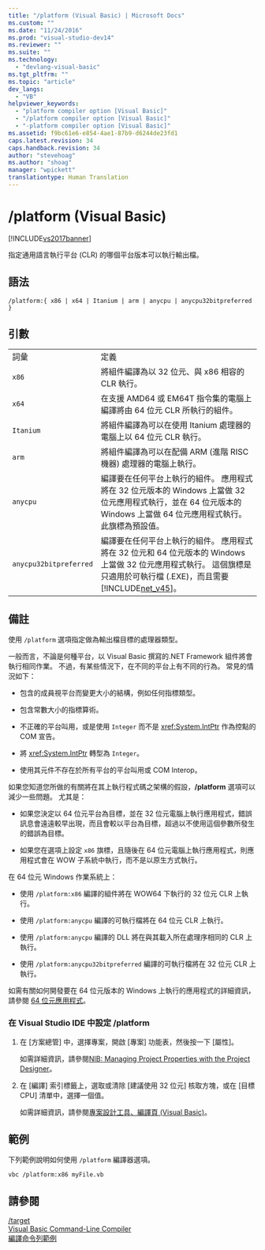 ```yaml
---
title: "/platform (Visual Basic) | Microsoft Docs"
ms.custom: ""
ms.date: "11/24/2016"
ms.prod: "visual-studio-dev14"
ms.reviewer: ""
ms.suite: ""
ms.technology: 
  - "devlang-visual-basic"
ms.tgt_pltfrm: ""
ms.topic: "article"
dev_langs: 
  - "VB"
helpviewer_keywords: 
  - "platform compiler option [Visual Basic]"
  - "/platform compiler option [Visual Basic]"
  - "-platform compiler option [Visual Basic]"
ms.assetid: f9bc61e6-e854-4ae1-87b9-d6244de23fd1
caps.latest.revision: 34
caps.handback.revision: 34
author: "stevehoag"
ms.author: "shoag"
manager: "wpickett"
translationtype: Human Translation
---
```

# /platform (Visual Basic)
[!INCLUDE[vs2017banner](../../../csharp/includes/vs2017banner.md)]

指定通用語言執行平台 \(CLR\) 的哪個平台版本可以執行輸出檔。  
  
## 語法  
  
```  
/platform:{ x86 | x64 | Itanium | arm | anycpu | anycpu32bitpreferred }  
```  
  
## 引數  
  
|||  
|-|-|  
|詞彙|定義|  
|`x86`|將組件編譯為以 32 位元、與 x86 相容的 CLR 執行。|  
|`x64`|在支援 AMD64 或 EM64T 指令集的電腦上編譯將由 64 位元 CLR 所執行的組件。|  
|`Itanium`|將組件編譯為可以在使用 Itanium 處理器的電腦上以 64 位元 CLR 執行。|  
|`arm`|將組件編譯為可以在配備 ARM \(進階 RISC 機器\) 處理器的電腦上執行。|  
|`anycpu`|編譯要在任何平台上執行的組件。  應用程式將在 32 位元版本的 Windows 上當做 32 位元應用程式執行，並在 64 位元版本的 Windows 上當做 64 位元應用程式執行。  此旗標為預設值。|  
|`anycpu32bitpreferred`|編譯要在任何平台上執行的組件。  應用程式將在 32 位元和 64 位元版本的 Windows 上當做 32 位元應用程式執行。  這個旗標是只適用於可執行檔 \(.EXE\)，而且需要 [!INCLUDE[net_v45](../../../csharp/language-reference/compiler-options/includes/net_v45_md.md)]。|  
  
## 備註  
 使用 `/platform` 選項指定做為輸出檔目標的處理器類型。  
  
 一般而言，不論是何種平台，以 Visual Basic 撰寫的.NET Framework 組件將會執行相同作業。  不過，有某些情況下，在不同的平台上有不同的行為。  常見的情況如下：  
  
-   包含的成員視平台而變更大小的結構，例如任何指標類型。  
  
-   包含常數大小的指標算術。  
  
-   不正確的平台叫用，或是使用 `Integer` 而不是 <xref:System.IntPtr> 作為控點的 COM 宣告。  
  
-   將 <xref:System.IntPtr> 轉型為 `Integer`。  
  
-   使用其元件不存在於所有平台的平台叫用或 COM Interop。  
  
 如果您知道您所做的有關將在其上執行程式碼之架構的假設，**\/platform** 選項可以減少一些問題。  尤其是：  
  
-   如果您決定以 64 位元平台為目標，並在 32 位元電腦上執行應用程式，錯誤訊息會遠遠較早出現，而且會較以平台為目標，超過以不使用這個參數所發生的錯誤為目標。  
  
-   如果您在選項上設定 `x86` 旗標，且隨後在 64 位元電腦上執行應用程式，則應用程式會在 WOW 子系統中執行，而不是以原生方式執行。  
  
 在 64 位元 Windows 作業系統上：  
  
-   使用 `/platform:x86` 編譯的組件將在 WOW64 下執行的 32 位元 CLR 上執行。  
  
-   使用 `/platform:anycpu` 編譯的可執行檔將在 64 位元 CLR 上執行。  
  
-   使用 `/platform:anycpu` 編譯的 DLL 將在與其載入所在處理序相同的 CLR 上執行。  
  
-   使用 `/platform:anycpu32bitpreferred` 編譯的可執行檔將在 32 位元 CLR 上執行。  
  
 如需有關如何開發要在 64 位元版本的 Windows 上執行的應用程式的詳細資訊，請參閱 [64 位元應用程式](../Topic/64-bit%20Applications.md)。  
  
### 在 Visual Studio IDE 中設定 \/platform  
  
1.  在 \[方案總管\] 中，選擇專案，開啟 \[專案\] 功能表，然後按一下 \[屬性\]。  
  
     如需詳細資訊，請參閱[NIB: Managing Project Properties with the Project Designer](http://msdn.microsoft.com/zh-tw/983f3c18-832f-4666-afec-74b716ff3e0e)。  
  
2.  在 \[編譯\] 索引標籤上，選取或清除 \[建議使用 32 位元\] 核取方塊，或在 \[目標 CPU\] 清單中，選擇一個值。  
  
     如需詳細資訊，請參閱[專案設計工具、編譯頁 \(Visual Basic\)](/visual-studio/ide/reference/compile-page-project-designer-visual-basic)。  
  
## 範例  
 下列範例說明如何使用 `/platform` 編譯器選項。  
  
```  
vbc /platform:x86 myFile.vb  
```  
  
## 請參閱  
 [\/target](../../../visual-basic/reference/command-line-compiler/target.md)   
 [Visual Basic Command\-Line Compiler](../../../visual-basic/reference/command-line-compiler/index.md)   
 [編譯命令列範例](../../../visual-basic/reference/command-line-compiler/sample-compilation-command-lines.md)